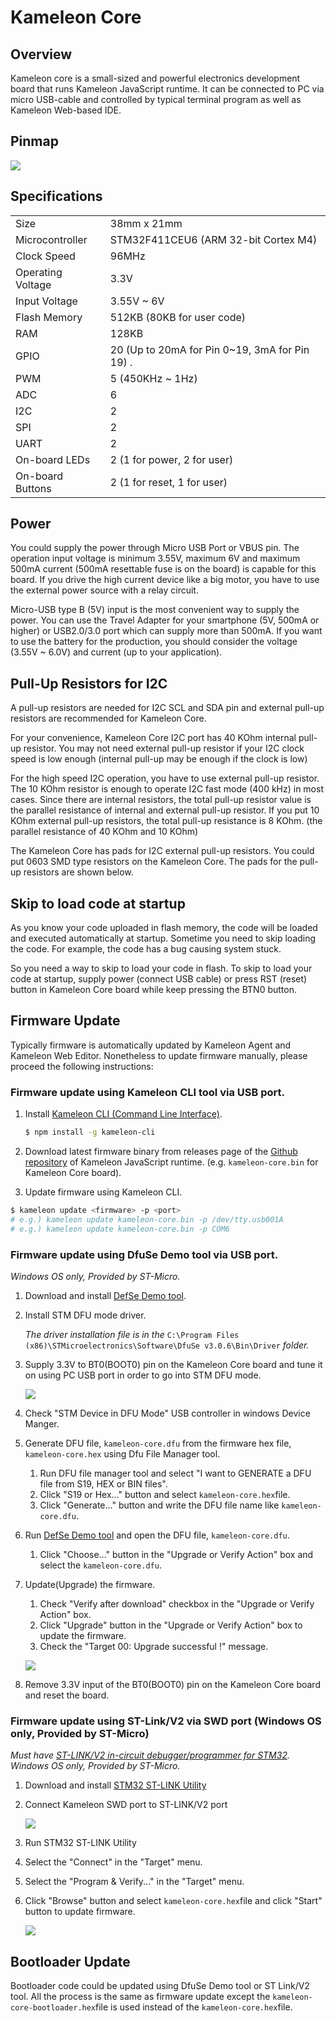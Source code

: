 # Kameleon Core

## Overview

Kameleon core is a small-sized and powerful electronics development board that runs Kameleon JavaScript runtime. It can be connected to PC via micro USB-cable and controlled by typical terminal program as well as Kameleon Web-based IDE.

## Pinmap

![](../.gitbook/assets/kameleon-core-pinmap.png)

## Specifications

|  |  |
| :--- | :--- |
| Size | 38mm x 21mm |
| Microcontroller | STM32F411CEU6 \(ARM 32-bit Cortex M4\) |
| Clock Speed | 96MHz |
| Operating Voltage | 3.3V |
| Input Voltage | 3.55V ~ 6V |
| Flash Memory | 512KB \(80KB for user code\) |
| RAM | 128KB |
| GPIO | 20 \(Up to 20mA for Pin 0~19, 3mA for Pin 19\) . |
| PWM | 5 \(450KHz ~ 1Hz\) |
| ADC | 6 |
| I2C | 2 |
| SPI | 2 |
| UART | 2 |
| On-board LEDs | 2 \(1 for power, 2 for user\) |
| On-board Buttons | 2 \(1 for reset, 1 for user\) |

## Power

You could supply the power through Micro USB Port or VBUS pin. The operation input voltage is minimum 3.55V, maximum 6V and maximum 500mA current \(500mA resettable fuse is on the board\) is capable for this board. If you drive the high current device like a big motor, you have to use the external power source with a relay circuit.

Micro-USB type B \(5V\) input is the most convenient way to supply the power. You can use the Travel Adapter for your smartphone \(5V, 500mA or higher\) or USB2.0/3.0 port which can supply more than 500mA. If you want to use the battery for the production, you should consider the voltage \(3.55V ~ 6.0V\) and current \(up to your application\).

## Pull-Up Resistors for I2C

A pull-up resistors are needed for I2C SCL and SDA pin and external pull-up resistors are recommended for Kameleon Core.

For your convenience, Kameleon Core I2C port has 40 KOhm internal pull-up resistor. You may not need external pull-up resistor if your I2C clock speed is low enough \(internal pull-up may be enough if the clock is low\)

For the high speed I2C operation, you have to use external pull-up resistor. The 10 KOhm resistor is enough to operate I2C fast mode \(400 kHz\) in most cases. Since there are internal resistors, the total pull-up resistor value is the parallel resistance of internal and external pull-up resistor. If you put 10 KOhm external pull-up resistors, the total pull-up resistance is 8 KOhm. \(the parallel resistance of 40 KOhm and 10 KOhm\)

The Kameleon Core has pads for I2C external pull-up resistors. You could put 0603 SMD type resistors on the Kameleon Core. The pads for the pull-up resistors are shown below.

## Skip to load code at startup

As you know your code uploaded in flash memory, the code will be loaded and executed automatically at startup. Sometime you need to skip loading the code. For example, the code has a bug causing system stuck.

So you need a way to skip to load your code in flash. To skip to load your code at startup, supply power \(connect USB cable\) or press RST \(reset\) button in Kameleon Core board while keep pressing the BTN0 button.

## Firmware Update

Typically firmware is automatically updated by Kameleon Agent and Kameleon Web Editor. Nonetheless to update firmware manually, please proceed the following instructions:

### Firmware update using Kameleon CLI tool via USB port.

1. Install [Kameleon CLI \(Command Line Interface\)](https://github.com/kameleon-project/kameleon-cli).

   ```bash
   $ npm install -g kameleon-cli
   ```

2. Download latest firmware binary from releases page of the [Github repository](https://github.com/kameleon-project/kameleon/releases) of Kameleon JavaScript runtime. \(e.g. `kameleon-core.bin` for Kameleon Core board\).
3. Update firmware using Kameleon CLI.

```bash
$ kameleon update <firmware> -p <port>
# e.g.) kameleon update kameleon-core.bin -p /dev/tty.usb001A
# e.g.) kameleon update kameleon-core.bin -p COM6
```

### Firmware update using DfuSe Demo tool via USB port.

_Windows OS only, Provided by ST-Micro._

1. Download and install [DefSe Demo tool](https://www.st.com/content/st_com/en/products/development-tools/software-development-tools/stm32-software-development-tools/stm32-programmers/stsw-stm32080.html).
2. Install STM DFU mode driver.

   _The driver installation file is in the_ `C:\Program Files (x86)\STMicroelectronics\Software\DfuSe v3.0.6\Bin\Driver` _folder._

3. Supply 3.3V to BT0\(BOOT0\) pin on the Kameleon Core board and tune it on using PC USB port in order to go into STM DFU mode.

   ![](../.gitbook/assets/bt0setup.png) 

4. Check "STM Device in DFU Mode" USB controller in windows Device Manger.
5. Generate DFU file, `kameleon-core.dfu` from the firmware hex file, `kameleon-core.hex` using Dfu File Manager tool.
   1. Run DFU file manager tool and select "I want to GENERATE a DFU file from S19, HEX or BIN files".
   2. Click "S19 or Hex..." button and select `kameleon-core.hex`file.
   3. Click "Generate..." button and write the DFU file name like `kameleon-core.dfu`.
6. Run [DefSe Demo tool](https://www.st.com/content/st_com/en/products/development-tools/software-development-tools/stm32-software-development-tools/stm32-programmers/stsw-stm32080.html) and open the DFU file, `kameleon-core.dfu`.
   1. Click "Choose..." button in the "Upgrade or Verify Action" box and select the `kameleon-core.dfu`.
7. Update\(Upgrade\) the firmware.

   1. Check "Verify after download" checkbox in the "Upgrade or Verify Action" box.
   2. Click "Upgrade" button in the "Upgrade or Verify Action" box to update the firmware.
   3. Check the "Target 00: Upgrade successful !" message.

   ![](../.gitbook/assets/dfufirmwareupdate.png) 

8. Remove 3.3V input of the BT0\(BOOT0\) pin on the Kameleon Core board and reset the board.

### Firmware update using ST-Link/V2 via SWD port \(Windows OS only, Provided by ST-Micro\)

_Must have_ [_ST-LINK/V2 in-circuit debugger/programmer for STM32_](https://www.st.com/en/development-tools/st-link-v2.html)_. Windows OS only, Provided by ST-Micro._

1. Download and install [STM32 ST-LINK Utility](https://www.st.com/content/st_com/en/products/development-tools/software-development-tools/stm32-software-development-tools/stm32-programmers/stsw-link004.html)
2. Connect Kameleon SWD port to ST-LINK/V2 port

   ![](../.gitbook/assets/stlinkinterface.png) 

3. Run STM32 ST-LINK Utility
4. Select the "Connect" in the "Target" menu.
5. Select the "Program & Verify..." in the "Target" menu.
6. Click "Browse" button and select `kameleon-core.hex`file and click "Start" button to update firmware.

   ![](../.gitbook/assets/stlink_fwupdate.png) 

## Bootloader Update

Bootloader code could be updated using DfuSe Demo tool or ST Link/V2 tool. All the process is the same as firmware update except the `kameleon-core-bootloader.hex`file is used instead of the `kameleon-core.hex`file.

  

